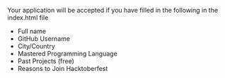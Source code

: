 Your application will be accepted if you have filled in the following in the index.html file

- Full name
- GitHub Username
- City/Country
- Mastered Programming Language
- Past Projects (free)
- Reasons to Join Hacktoberfest
